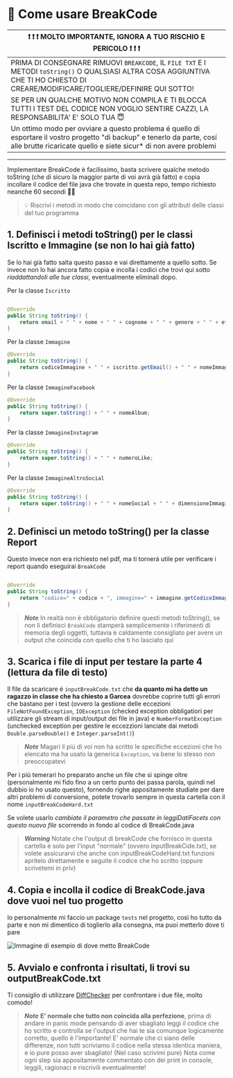 # :rocket: Come usare BreakCode

| :exclamation: :exclamation: :exclamation: MOLTO IMPORTANTE, IGNORA A TUO RISCHIO E PERICOLO :exclamation: :exclamation: :exclamation: |
|-|
|PRIMA DI CONSEGNARE RIMUOVI ```BREAKCODE```, IL ```FILE TXT``` E I METODI ```toString()``` O QUALSIASI ALTRA COSA AGGIUNTIVA CHE TI HO CHIESTO DI CREARE/MODIFICARE/TOGLIERE/DEFINIRE QUI SOTTO! |
|SE PER UN QUALCHE MOTIVO NON COMPILA E TI BLOCCA TUTTI I TEST DEL CODICE NON VOGLIO SENTIRE CAZZI, LA RESPONSABILITA' E' SOLO TUA :innocent:|
|Un ottimo modo per ovviare a questo problema é quello di esportare il vostro progetto "di backup" e tenerlo da parte, cosí alle brutte ricaricate quello e siete sicur* di non avere problemi|

***

Implementare BreakCode è facilissimo, basta scrivere qualche metodo toString (che di sicuro la maggior parte di voi avrà già fatto) e copia incollare il codice del file java che trovate in questa repo, tempo richiesto neanche 60 secondi :ok_woman:

> :bulb: Riscrivi i metodi in modo che coincidano con gli attributi delle classi del tuo programma

## 1. Definisci i metodi toString() per le classi Iscritto e Immagine (se non lo hai già fatto) 

Se lo hai già fatto salta questo passo e vai direttamente a quello sotto.
Se invece non lo hai ancora fatto copia e incolla i codici che trovi qui sotto _riaddattandoli alle tue classi_, eventualmente eliminali dopo.

Per la classe ```Iscritto```

```java

@Override
public String toString() {
    return email + " " + nome + " " + cognome + " " + genere + " " + eta;
}
```

Per la classe ```Immagine```

```java
@Override
public String toString() {
    return codiceImmagine + " " + iscritto.getEmail() + " " + nomeImmagine + " " + tipoImmagine;
}
```

Per la classe ```ImmagineFacebook```

```java
@Override
public String toString() {
    return super.toString() + " " + nomeAlbum;
}
```
Per la classe ```ImmagineInstagram```
```java
@Override
public String toString() {
    return super.toString() + " " + numeroLike;
}
```

Per la classe ```ImmagineAltroSocial```

```java
@Override
public String toString() {
    return super.toString() + " " + nomeSocial + " " + dimensioneImmagine;
}
```

## 2. Definisci un metodo toString() per la classe Report

Questo invece non era richiesto nel pdf, ma ti tornerá utile per verificare i report quando eseguirai ```BreakCode```

```java

@Override
public String toString() {
    return "codice=" + codice + ", immagine=" + immagine.getCodiceImmagine() + ", descrizione=" + descrizione + ", timestamp=" + timestamp;
}
```

> ***Note***
>In realtà non è obbligatorio definire questi metodi toString(), se non li definisci ```BreakCode``` stamperà semplicemente i riferimenti di memoria degli oggetti, tuttavia è caldamente consigliato per avere un output che coincida con quello che ti ho lasciato qui

## 3. Scarica i file di input per testare la parte 4 (lettura da file di testo)

Il file da scaricare é ```inputBreakCode.txt``` che **da quanto mi ha detto un ragazzo in classe che ha chiesto a Garcea** dovrebbe coprire tutti gli errori che bastano per i test (ovvero la gestione delle eccezioni ```FileNotFoundException```, ```IOException``` (checked exception obbligatiori per utilizzare gli stream di input/output dei file in java) e ```NumberFormatException``` (unchecked exception per gestire le eccezzioni lanciate dai metodi ```Double.parseDouble()``` e ```Integer.parseInt()```)

> ***Note***
> Magari il piú di voi non ha scritto le specifiche eccezioni che ho elencato ma ha usato la generica ```Exception```, va bene lo stesso non preoccupatevi

Per i piú temerari ho preparato anche un file che si spinge oltre (personalmente mi fido fino a un certo punto dei passa parola, quindi nel dubbio io ho usato questo), fornendo righe appositamente studiate per dare altri problemi di conversione, potete trovarlo sempre in questa cartella con il nome ```inputBreakCodeHard.txt```

Se volete usarlo *cambiate il parametro che passate in leggiDatiFacets con questo nuovo file* scorrendo in fondo al codice di BreakCode.java

> ***Warning***
> Notate che l'output di breakCode che fornisco in questa cartella é solo per l'input "normale" (ovvero inputBreakCide.txt), se volete assicurarvi che anche con inputBreakCodeHard.txt funzioni apritelo direttamente e seguite il codice che ho scritto (oppure scrivetemi in priv)

## 4. Copia e incolla il codice di BreakCode.java dove vuoi nel tuo progetto

Io personalmente mi faccio un package ```tests``` nel progetto, così ho tutto da parte e non mi dimentico di toglierlo alla consegna, ma puoi metterlo dove ti pare

![Immagine di esempio di dove metto BreakCode](https://i.ibb.co/0qSyrN1/immagine.png)

## 5. Avvialo e confronta i risultati, li trovi su outputBreakCode.txt 

Ti consiglio di utilizzare [DiffChecker](https://www.diffchecker.com/) per confrontare i due file, molto comodo!

> ***Note***
> **E' normale che tutto non coincida alla perfezione**, prima di andare in panic mode pensando di aver sbagliato leggi il codice che ho scritto e controlla se l'output che hai te sia comunque logicamente corretto, quello è l'importante! E' normale che ci siano delle differenze, non tutti scriviamo il codice nella stessa identica maniera, e io pure posso aver sbagliato! (Nel caso scrivimi pure)
> Nota come ogni step sia appositamente commentato con dei print in console, leggili, ragionaci e riscrivili eventualmente! 
